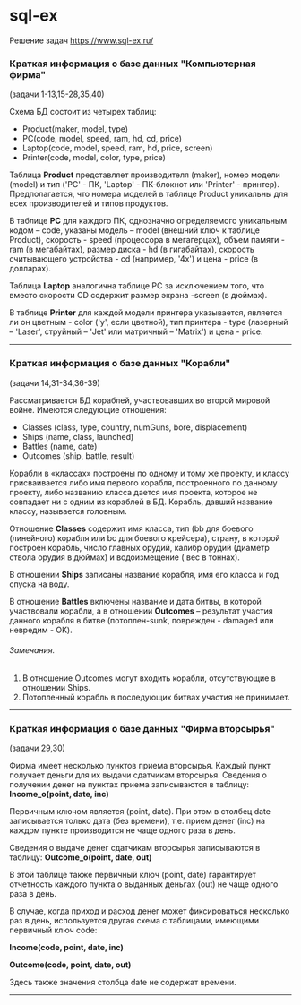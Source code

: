 # sql-ex
Решение задач https://www.sql-ex.ru/

### Краткая информация о базе данных "Компьютерная фирма" 

(задачи 1-13,15-28,35,40) 

Схема БД состоит из четырех таблиц: 
* Product(maker, model, type) 
* PC(code, model, speed, ram, hd, cd, price) 
* Laptop(code, model, speed, ram, hd, price, screen) 
* Printer(code, model, color, type, price) 

Таблица **Product** представляет производителя (maker), номер модели (model) и тип ('PC' - ПК, 'Laptop' - ПК-блокнот или 'Printer' - принтер). Предполагается, что номера моделей в таблице Product уникальны для всех производителей и типов продуктов. 

В таблице **PC** для каждого ПК, однозначно определяемого уникальным кодом – code, указаны модель – model (внешний ключ к таблице Product), скорость - speed (процессора в мегагерцах), объем памяти - ram (в мегабайтах), размер диска - hd (в гигабайтах), скорость считывающего устройства - cd (например, '4x') и цена - price (в долларах).

Таблица **Laptop** аналогична таблице РС за исключением того, что вместо скорости CD содержит размер экрана -screen (в дюймах). 

В таблице **Printer** для каждой модели принтера указывается, является ли он цветным - color ('y', если цветной), тип принтера - type (лазерный – 'Laser', струйный – 'Jet' или матричный – 'Matrix') и цена - price.
***
### Краткая информация о базе данных "Корабли" 

(задачи 14,31-34,36-39)

Рассматривается БД кораблей, участвовавших во второй мировой войне. Имеются следующие отношения:
* Classes (class, type, country, numGuns, bore, displacement)
* Ships (name, class, launched)
* Battles (name, date)
* Outcomes (ship, battle, result)


Корабли в «классах» построены по одному и тому же проекту, и классу присваивается либо имя первого корабля, построенного по данному проекту, либо названию класса дается имя проекта, которое не совпадает ни с одним из кораблей в БД. Корабль, давший название классу, называется головным.

Отношение **Classes** содержит имя класса, тип (bb для боевого (линейного) корабля или bc для боевого крейсера), страну, в которой построен корабль, число главных орудий, калибр орудий (диаметр ствола орудия в дюймах) и водоизмещение ( вес в тоннах). 

В отношении **Ships** записаны название корабля, имя его класса и год спуска на воду. 

В отношение **Battles** включены название и дата битвы, в которой участвовали корабли, а в отношении **Outcomes** – результат участия данного корабля в битве (потоплен-sunk, поврежден - damaged или невредим - OK).

###### Замечания. 

1) В отношение Outcomes могут входить корабли, отсутствующие в отношении Ships.
2) Потопленный корабль в последующих битвах участия не принимает.


***
### Краткая информация о базе данных "Фирма вторсырья" 

(задачи 29,30) 

Фирма имеет несколько пунктов приема вторсырья. Каждый пункт получает деньги для их выдачи сдатчикам вторсырья. Сведения о получении денег на пунктах приема записываются в таблицу: **Income_o(point, date, inc)**

Первичным ключом является (point, date). При этом в столбец date записывается только дата (без времени), т.е. прием денег (inc) на каждом пункте производится не чаще одного раза в день. 

Сведения о выдаче денег сдатчикам вторсырья записываются в таблицу:
**Outcome_o(point, date, out)**

В этой таблице также первичный ключ (point, date) гарантирует отчетность каждого пункта о выданных деньгах (out) не чаще одного раза в день.


В случае, когда приход и расход денег может фиксироваться несколько раз в день, используется другая схема с таблицами, имеющими первичный ключ code:

**Income(code, point, date, inc)**

**Outcome(code, point, date, out)**

Здесь также значения столбца date не содержат времени.

***
